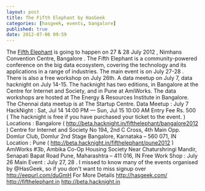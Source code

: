 ```yaml
---
layout: post
title: The Fifth Elephant by HasGeek
categories: [hasgeek, events, bangalore]
published: true
date: 2012-07-06 09:59
---
```

The [Fifth Elephant](http://fifthelephant.in/2012/) is going to happen on 27 & 28 July 2012 , Nimhans Convention Centre, Bangalore . The Fifth Elephant is a community-powered conference on the big data ecosystem, covering the technology and its applications in a range of industries. The main event is on July 27-28 . There is also a free workshop on July 26th. A data meetup on July 7, data hacknight on July 14-15. The hacknight has two editions, in Bangalore at the Centre for Internet and Society, and in Pune at AmiWorks. The data workshops are hosted at The Energy & Resources Institute in Bangalore. The Chennai data meetup is at The Startup Centre. Data Meetup : July 7 HackNight : Sat, Jul 14 14:00 PM — Sun, Jul 15 10:00 AM Entry Fee Rs. 500 ( The hacknight is free if you have purchased your ticket to the event. ) Locations : Bangalore ( http://beta.hacknight.in/fifthelephant/bangalore2012 ) Centre for Internet and Society No 194, 2nd C Cross, 4th Main Opp. Domlur Club, Domlur 2nd Stage Bangalore, Karnataka – 560 071, IN Location : Pune ( http://beta.hacknight.in/fifthelephant/pune2012 ) AmiWorks \#3b, Ambika Co-Op Housing Society Near Chaturshringi Mandir, Senapati Bapat Road Pune, Maharashtra – 411 016, IN Free Work Shop : July 26 Main Event : July 27, 28 . I missed to know many of the events organised by @HasGeek, so if you don't want to miss signup over http://eepurl.com/duGmH For More Details http://hasgeek.com/ http://fifthelephant.in http://beta.hacknight.in  

